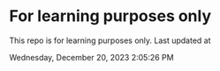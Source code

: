 # For learning purposes only
This repo is for learning purposes only.
Last updated at

Wednesday, December 20, 2023 2:05:26 PM

